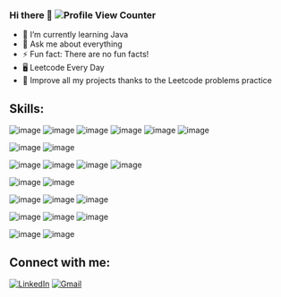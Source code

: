 ### Hi there 👋 ![Profile View Counter](https://komarev.com/ghpvc/?username=Blhammer&style=for-the-badge&color=brightgreen)

- 🌱 I’m currently learning Java
- 💬 Ask me about everything
- ⚡ Fun fact: There are no fun facts!
- 🖥️ Leetcode Every Day 
- 🎯 Improve all my projects thanks to the Leetcode problems practice

## Skills:
   ![image](https://img.shields.io/badge/Java-ED8B00?style=for-the-badge&logo=openjdk&logoColor=white)
   ![image](https://img.shields.io/badge/.NET-512BD4?style=for-the-badge&logo=dotnet&logoColor=white)
   ![image](https://img.shields.io/badge/JavaScript-323330?style=for-the-badge&logo=javascript&logoColor=F7DF1E)
   ![image](https://img.shields.io/badge/TypeScript-007ACC?style=for-the-badge&logo=typescript&logoColor=white)
   ![image](https://img.shields.io/badge/C%23-239120?style=for-the-badge&logo=c-sharp&logoColor=white)
   ![image](https://img.shields.io/badge/C%2B%2B-00599C?style=for-the-badge&logo=c%2B%2B&logoColor=white)
   
   ![image](https://img.shields.io/badge/React-20232A?style=for-the-badge&logo=react&logoColor=61DAFB)
   ![image](https://img.shields.io/badge/Redux-593D88?style=for-the-badge&logo=redux&logoColor=white)
   
   ![image](https://img.shields.io/badge/Microsoft%20SQL%20Server-CC2927?style=for-the-badge&logo=microsoft%20sql%20server&logoColor=white)
   ![image](https://img.shields.io/badge/MongoDB-4EA94B?style=for-the-badge&logo=mongodb&logoColor=white)
   ![image](https://img.shields.io/badge/PostgreSQL-316192?style=for-the-badge&logo=postgresql&logoColor=white)
   ![image](https://img.shields.io/badge/SQLite-07405E?style=for-the-badge&logo=sqlite&logoColor=white)
   
   ![image](https://img.shields.io/badge/Mocha-8D6748?style=for-the-badge&logo=Mocha&logoColor=white)
   ![image](https://img.shields.io/badge/chai-A30701?style=for-the-badge&logo=chai&logoColor=white)
   
   ![image](https://img.shields.io/badge/Visual_Studio-5C2D91?style=for-the-badge&logo=visual%20studio&logoColor=white)
   ![image](https://img.shields.io/badge/Visual_Studio_Code-0078D4?style=for-the-badge&logo=visual%20studio%20code&logoColor=white)
   ![image](https://img.shields.io/badge/WebStorm-000000?style=for-the-badge&logo=WebStorm&logoColor=white)
   
   ![image](https://img.shields.io/badge/HTML5-E34F26?style=for-the-badge&logo=html5&logoColor=white)
   ![image](https://img.shields.io/badge/CSS3-1572B6?style=for-the-badge&logo=css3&logoColor=white)
   ![image](https://img.shields.io/badge/Sass-CC6699?style=for-the-badge&logo=sass&logoColor=white)
   
   ![image](https://img.shields.io/badge/Material%20UI-007FFF?style=for-the-badge&logo=mui&logoColor=white)
   ![image](https://img.shields.io/badge/semantic%20ui%20react-35BDB2?style=for-the-badge&logo=semanticuireact&logoColor=white)
   
## Connect with me:

[![LinkedIn](https://img.shields.io/badge/-LinkedIn-0e76a8?style=flat-square&logo=Linkedin&logoColor=white)](https://www.linkedin.com)
[![Gmail](https://img.shields.io/badge/Gmail-D14836?style=flat-square&logo=gmail&logoColor=white)](https://www.gmail.com)
